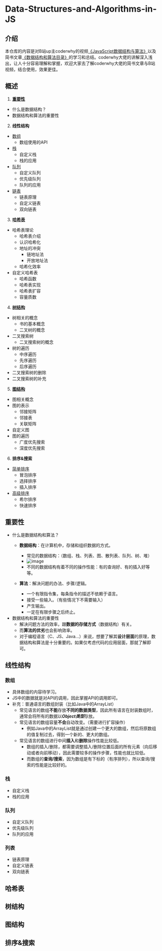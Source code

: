 # Data-Structures-and-Algorithms-in-JS

## 介绍
  本仓库的内容是对B站up主coderwhy的视频[《JavaScript数据结构与算法》](https://www.bilibili.com/video/BV1x7411L7Q7)以及简书文章[《数据结构和算法目录》](https://www.jianshu.com/p/38853c044156)的学习和总结。coderwhy大佬的讲解深入浅出，让人十分容易理解和掌握，欢迎大家去了解coderwhy大佬的简书文章与B站视频，结合使用，效果更佳。
  
## 概述
1. [**重要性**](importance.md)
  - 什么是数据结构？
  - 数据结构和算法的重要性
2. **线性结构**
- [数组](array.md)
  - 数组使用的API
- [栈](stack.md)
  - 自定义栈
  - 栈的应用
- [队列](queue.md)
  - 自定义队列
  - 优先级队列
  - 队列的应用
- [链表](linked-list.md)
  - 链表原理
  - 自定义链表
  - 双向链表
3. [**哈希表**](hash-table.md)
- 哈希表理论
  - 哈希表介绍
  - 认识哈希化
  - 地址的冲突
    - 链地址法
    - 开放地址法
  - 哈希化效率
- 自定义哈希表
  - 哈希函数
  - 哈希表实现
  - 哈希表扩容
  - 容量质数
4. [**树结构**](tree.md)
- 树相关的概念
  - 书的基本概念
  - 二叉树的概念
- 二叉搜索树
  - 二叉搜索树的概念
- 树的遍历
  - 中序遍历
  - 先序遍历
  - 后序遍历
- 二叉搜索树的删除
- 二叉搜索树的补充
5. [**图结构**](graph.md)
- 图相关概念
- 图的表示
  - 邻接矩阵
  - 邻接表
  - 关联矩阵
- 自定义图
- 图的遍历
  - 广度优先搜索
  - 深度优先搜索
6. **排序&搜索**
- [简单排序](simple-sorting.md)
  - 冒泡排序
  - 选择排序
  - 插入排序
- [高级排序](advanced-sorting.md)
  - 希尔排序
  - 快速排序

## 重要性
- 什么是数据结构和算法？
  - **数据结构**：在计算机中，存储和组织数据的方式。
    - 常见的数据结构：（数组、栈、列表、图、散列表、队列、树、堆）
    - ![image](https://github.com/user-attachments/assets/8da0ae86-97c2-4f15-bc8a-c8267a151caa)
    - 不同的数据结构有着不同的操作性能：有的查询好、有的插入好等等。

  - **算法**：解决问题的办法、步骤/逻辑。
    - 一个有限指令集，每条指令的描述不依赖于语言。
    - 接受一些输入。（有些情况下不需要输入）
    - 产生输出。
    - 一定在有限步骤之后终止。
- 数据结构和算法的重要性
  - 解决问题方法的效率，跟**数据的存储方式**（数据结构）有关。
  - 而**算法的优劣**也会影响效率。
  - 对于编程语言（C、JS、Java...）来说，想要了解其**设计层面**的原理，数据结构和算法是十分重要的。如果仅考虑代码的应用层面，那就了解即可。

## 线性结构
### 数组
- 具体数组的内容待学习。
- JS中的数据就是对API的调用，因此掌握API的调用即可。
- 补充：普通语言的数组封装（比如Java中的ArrayList）
  - 常见语言的数组**不能**存放**不同的数据类型**，因此所有语言在封装数组时，通常会将所有的数据以***Object类型***存放。
  - 常见语言的数组容量**不会**自动改变。（需要进行扩容操作）
    - 例如Java中的ArrayList就是通过创建一个更大的数组，然后将原数组的值复制过去，得到一个新的、更大的数组。
  - 常见语言的数组进行中间**插入**和**删除**操作性能比较低。
    - 数组的插入/删除，都需要调整插入/删除位置后面的所有元素（向后移动或者向前移动），因此需要较多的操作步骤，性能也就比较低。
    - 而数组的**查询/搜索**，因为数组是有下标的（有序排列），所以查询/搜索的性能是比较好的。
### 栈
- 自定义栈
- 栈的应用
### 队列
- 自定义队列
- 优先级队列
- 队列的应用
### 列表
- 链表原理
- 自定义链表
- 双向链表

## 哈希表

## 树结构

## 图结构

## 排序&搜索
